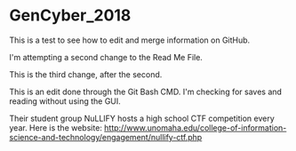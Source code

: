 # GenCyber_2018

This is a test to see how to edit and merge information on GitHub.

I'm attempting a second change to the Read Me File.

This is the third change, after the second. <!--I had to make changes in the conflicts section because it did not pull from the master, after modifying the master.-->

This is an edit done through the Git Bash CMD. I'm checking for saves 
and reading without using the GUI.


Their student group NuLLIFY hosts a high school CTF competition every year.  Here is the website:
http://www.unomaha.edu/college-of-information-science-and-technology/engagement/nullify-ctf.php
